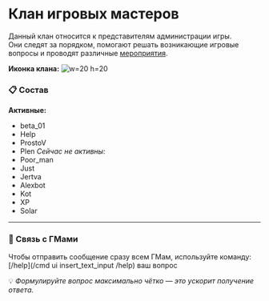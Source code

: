  # Клан игровых мастеров
Данный клан относится к представителям администрации игры.  
Они следят за порядком, помогают решать возникающие игровые вопросы и проводят различные [мероприятия](/sys/event).

**Иконка клана:** ![w=20 h=20](clan/25)
### 📋 Состав
**Активные:**
- beta_01  
- Help  
- ProstoV  
- Plen
_Сейчас не активны:_
- Poor_man  
- Just  
- Jertva  
- Alexbot  
- Kot  
- XP  
- Solar  
___
### 📢 Связь с ГМами

Чтобы отправить сообщение сразу всем ГМам, используйте команду:  
[/help](/cmd ui insert_text_input /help) ваш вопрос

💡 *Формулируйте вопрос максимально чётко — это ускорит получение ответа.*
